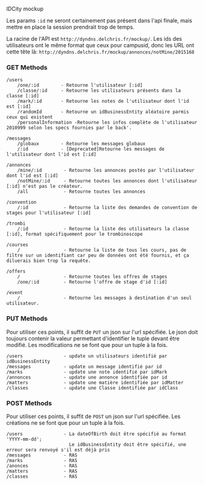 IDCity mockup

Les params `:id` ne seront certainement pas présent dans l'api finale,
mais mettre en place la session prendrait trop de temps.

La racine de l'API est `http://dyndns.delchris.fr/mockup/`.
Les ids des utilisateurs ont le même format que ceux pour campusid, donc les URL ont cette tête là:
`http://dyndns.delchris.fr/mockup/annonces/notMine/2015168`

### GET Methods
```
/users
    /one/:id        - Retourne l'utilisateur [:id]
    /classe/:id     - Retourne les utilisateurs présents dans la classe [:id]
    /mark/:id       - Retourne les notes de l'utilisateur dont l'id est [:id]
    /randomId       - Retourne un idBusinessEntity aléatoire parmis ceux qui existent
    /personalInformation -Retourne les infos complète de l'utilisateur 2010999 selon les specs fournies par le back'.

/messages
    /globaux        - Retourne les messages globaux
    /:id            - [Deprecated]Retourne les messages de l'utilisateur dont l'id est [:id]

/annonces
    /mine/:id        - Retourne les annonces postés par l'utilisateur dont l'id est [:id]
    /notMine/:id     - Retourne toutes les annonces dont l'utilisateur [:id] n'est pas le créateur.
    /all             - Retourne toutes les annonces

/convention
    /:id             - Retourne la liste des demandes de convention de stages pour l'utilisateur [:id]

/trombi
    /:id             - Retourne la liste des utilisateurs la classe [:id], format spécifiquement pour le trombinoscope

/courses             
    /                - Retourne la liste de tous les cours, pas de filtre sur un identifiant car peu de données ont été fournis, et ça diluerais bien trop la requête.

/offers 
    /                - Retourne toutes les offres de stages
    /one/:id         - Retourne l'offre de stage d'id [:id]

/event
    /                - Retourne les messages à destination d'un seul utilisateur.
```

### PUT Methods

Pour utiliser ces points, il suffit de `PUT` un json sur l'url spécifiée.
Le json doit toujours contenir la valeur permettant d'identifier le tuple devant être modifié.
Les modifications ne se font que pour un tuple à la fois.
```
/users               - update un utilisateurs identifié par idBusinessEntity
/messages            - update un message identifié par id
/marks               - update une note identifié par idMark
/annonces            - update une annonce identifiée par id
/matters             - update une matière identifiée par idMatter
/classes             - update une Classe identifiée par idClass
```

### POST Methods
Pour utiliser ces points, il suffit de `POST` un json sur l'url spécifiée.
Les créations ne se font que pour un tuple à la fois.

```
/users               - La dateOfBirth doit être spécifié au format 'YYYY-mm-dd';
                       Le idBusinessEntity doit être spécifié, une erreur sera renvoyé s'il est déjà pris
/messages            - RAS
/marks               - RAS
/anonces             - RAS
/matters             - RAS
/classes             - RAS
```